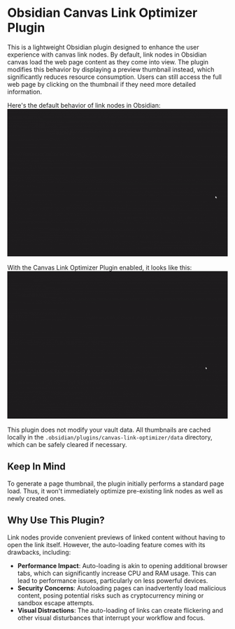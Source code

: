 # Obsidian Canvas Link Optimizer Plugin

This is a lightweight Obsidian plugin designed to enhance the user experience with canvas link nodes. By default, link nodes in Obsidian canvas load the web page content as they come into view. The plugin modifies this behavior by displaying a preview thumbnail instead, which significantly reduces resource consumption. Users can still access the full web page by clicking on the thumbnail if they need more detailed information.

Here's the default behavior of link nodes in Obsidian:
![](doc/img/showcase-no-plugin.gif)

With the Canvas Link Optimizer Plugin enabled, it looks like this:
![](doc/img/showcase-with-plugin.gif)

This plugin does not modify your vault data. All thumbnails are cached locally in the `.obsidian/plugins/canvas-link-optimizer/data` directory, which can be safely cleared if necessary.

## Keep In Mind

To generate a page thumbnail, the plugin initially performs a standard page load. Thus, it won't immediately optimize pre-existing link nodes as well as newly created ones.

## Why Use This Plugin?

Link nodes provide convenient previews of linked content without having to open the link itself. However, the auto-loading feature comes with its drawbacks, including:

- **Performance Impact**: Auto-loading is akin to opening additional browser tabs, which can significantly increase CPU and RAM usage. This can lead to performance issues, particularly on less powerful devices.
- **Security Concerns**: Autoloading pages can inadvertently load malicious content, posing potential risks such as cryptocurrency mining or sandbox escape attempts.
- **Visual Distractions**: The auto-loading of links can create flickering and other visual disturbances that interrupt your workflow and focus.
